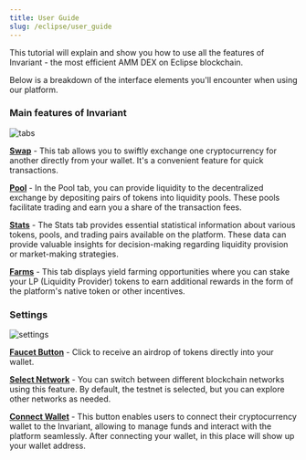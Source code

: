 ```yaml
---
title: User Guide
slug: /eclipse/user_guide
---
```


This tutorial will explain and show you how to use all the features of Invariant - the most efficient AMM DEX on Eclipse blockchain.

Below is a breakdown of the interface elements you'll encounter when using our platform.

### Main features of Invariant

![tabs](/img/docs/app/tabs.png)

[**Swap**](/docs/eclipse/user_guide/how_to_swap) - This tab allows you to swiftly exchange one cryptocurrency for another directly from your wallet. It's a convenient feature for quick transactions.

[**Pool**](/docs/eclipse/user_guide/how_to_add_liquidity) - In the Pool tab, you can provide liquidity to the decentralized exchange by depositing pairs of tokens into liquidity pools. These pools facilitate trading and earn you a share of the transaction fees.

[**Stats**](/docs/eclipse/user_guide/stats) - The Stats tab provides essential statistical information about various tokens, pools, and trading pairs available on the platform. These data can provide valuable insights for decision-making regarding liquidity provision or market-making strategies.

[**Farms**](/docs/eclipse/user_guide/interface) - This tab displays yield farming opportunities where you can stake your LP (Liquidity Provider) tokens to earn additional rewards in the form of the platform's native token or other incentives.

### Settings

![settings](/img/docs/app/eclipse_settings.png)

[**Faucet Button**](/eclipse/user_guide/faucet) - Click to receive an airdrop of tokens directly into your wallet.

<!-- [**RPC**](/docs/rpc) - You can switch between different RPC providers using this button. -->

[**Select Network**](/docs/eclipse/user_guide/networks) - You can switch between different blockchain networks using this feature. By default, the testnet is selected, but you can explore other networks as needed.

[**Connect Wallet**](/docs/eclipse/user_guide/how_to_connect_your_wallet) - This button enables users to connect their cryptocurrency wallet to the Invariant, allowing to manage funds and interact with the platform seamlessly. After connecting your wallet, in this place will show up your wallet address.
